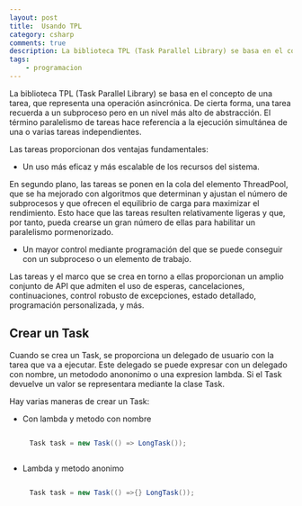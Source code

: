 ```yaml
---
layout: post
title:  Usando TPL 
category: csharp
comments: true
description: La biblioteca TPL (Task Parallel Library) se basa en el concepto de una tarea, que representa una operación asincrónica. De cierta forma, una tarea recuerda a un subproceso pero en un nivel más alto de abstracción. El término paralelismo de tareas hace referencia a la ejecución simultánea de una o varias tareas independientes. La biblioteca TPL (Task Parallel Library) es una API ideal para escribir codigo multiproceso, asincróno y paralelo. 
tags:
    - programacion
---
```


La biblioteca TPL (Task Parallel Library) se basa en el concepto de una tarea, que representa una operación asincrónica. De cierta forma, una tarea recuerda a un subproceso pero en un nivel más alto de abstracción. El término paralelismo de tareas hace referencia a la ejecución simultánea de una o varias tareas independientes.

Las tareas proporcionan dos ventajas fundamentales:

*	Un uso más eficaz y más escalable de los recursos del sistema.

En segundo plano, las tareas se ponen en la cola del elemento ThreadPool, que se ha mejorado con algoritmos que determinan y ajustan el número de subprocesos y que ofrecen el equilibrio de carga para maximizar el rendimiento. Esto hace que las tareas resulten relativamente ligeras y que, por tanto, pueda crearse un gran número de ellas para habilitar un paralelismo pormenorizado.

*   Un mayor control mediante programación del que se puede conseguir con un subproceso o un elemento de trabajo.

Las tareas y el marco que se crea en torno a ellas proporcionan un amplio conjunto de API que admiten el uso de esperas, cancelaciones, continuaciones, control robusto de excepciones, estado detallado, programación personalizada, y más.


## Crear un Task


Cuando se crea un Task, se proporciona un delegado de usuario con la tarea que va a ejecutar. Este delegado se puede expresar con un delegado con nombre, un metododo anononimo o una expresion lambda.
Si el Task devuelve un valor se representara mediante la clase Task<TResult>.

Hay varias maneras de crear un Task:


* Con lambda y metodo con nombre

``` csharp

     Task task = new Task(() => LongTask());
	 
```

* Lambda y metodo anonimo

``` csharp

     Task task = new Task(() =>{} LongTask());
	 
```
